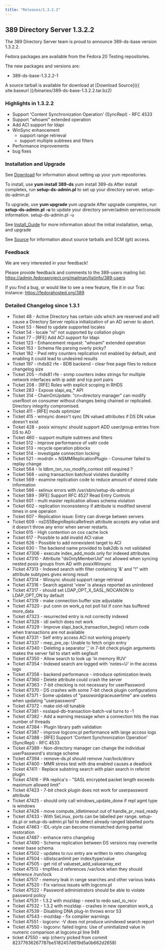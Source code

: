 ```yaml
---
title: "Releases/1.3.2.2"
---
```

389 Directory Server 1.3.2.2
----------------------------

The 389 Directory Server team is proud to announce 389-ds-base version 1.3.2.2.

Fedora packages are available from the Fedora 20 Testing repositories.

The new packages and versions are:

-   389-ds-base-1.3.2.2-1

A source tarball is available for download at [Download Source]({{ site.baseurl }}/binaries/389-ds-base-1.3.2.2.tar.bz2)

### Highlights in 1.3.2.2

-   Support 'Content Synchronization Operation' (SyncRepl) - RFC 4533
-   Support "whoami" extended operation
-   Add ACI support for ldapi
-   WinSync enhancement
    -   support range retrieval
    -   support multiple subtrees and filters
-   Performance improvements
-   bug fixes

### Installation and Upgrade

See [Download](../download.html) for information about setting up your yum repositories.

To install, use **yum install 389-ds** yum install 389-ds After install completes, run **setup-ds-admin.pl** to set up your directory server. setup-ds-admin.pl

To upgrade, use **yum upgrade** yum upgrade After upgrade completes, run **setup-ds-admin.pl -u** to update your directory server/admin server/console information. setup-ds-admin.pl -u

See [Install\_Guide](../legacy/install-guide.html) for more information about the initial installation, setup, and upgrade

See [Source](../development/source.html) for information about source tarballs and SCM (git) access.

### Feedback

We are very interested in your feedback!

Please provide feedback and comments to the 389-users mailing list: <https://admin.fedoraproject.org/mailman/listinfo/389-users>

If you find a bug, or would like to see a new feature, file it in our Trac instance: <https://fedorahosted.org/389>

### Detailed Changelog since 1.3.1

-   Ticket 48 - Active Directory has certain uids which are reserved and will cause a Directory Server replica initialization of an AD server to abort.
-   Ticket 53 - Need to update supported locales
-   Ticket 54 - locale "nl" not supported by collation plugin
-   Ticket 77 - [RFE] Add ACI support for ldapi
-   Ticket 123 - Enhancement request: "whoami" extended operation
-   Ticket 153 - Schema file parsing overly picky?
-   Ticket 182 - Pwd retry counters replication not enabled by default, and enabling it could lead to undesired results
-   Ticket 197 - rhds82 rfe - BDB backend - clear free page files to reduce changelog size
-   Ticket 205 - rhds81 rfe - snmp counters index strings for multiple network interfaces with ip addr and tcp port pairs
-   Ticket 208 - [RFE] Roles with explicit scoping in RHDS
-   Ticket 283 - Expose slapi\_eq\_\* API
-   Ticket 314 - ChainOnUpdate: "cn=directory manager" can modify userRoot on consumer without changes being chained or replicated. Directory integrity compromised.
-   Ticket 411 - [RFE] mods optimizer
-   Ticket 415 - winsync doesn't sync DN valued attributes if DS DN value doesn't exist
-   Ticket 428 - posix winsync should support ADD user/group entries from DS to AD
-   Ticket 460 - support multiple subtrees and filters
-   Ticket 512 - improve performance of vattr code
-   Ticket 513 - recycle operation pblocks
-   Ticket 514 - investigate connection locking
-   Ticket 521 - modrdn + NSMMReplicationPlugin - Consumer failed to replay change
-   Ticket 564 - Is ldbm\_txn\_ruv\_modify\_context still required ?
-   Ticket 568 - using transaction batchval violates durability
-   Ticket 569 - examine replication code to reduce amount of stored state information
-   Ticket 586 - selinux errors with /usr/sbin/setup-ds-admin.pl
-   Ticket 589 - [RFE] Support RFC 4527 Read Entry Controls
-   Ticket 601 - multi master replication allows schema violation
-   Ticket 602 - replication inconsistency if attribute is modified several times in one operaion
-   Ticket 607 - Replication issue: Entry can diverge betwen servers
-   Ticket 609 - nsDS5BeginReplicaRefresh attribute accepts any value and it doesn't throw any error when server restarts.
-   Ticket 615 - High contention on cos cache lock
-   Ticket 617 - Possible to add invalid ACI value
-   Ticket 626 - Possible to add nonexistent target to ACI
-   Ticket 630 - The backend name provided to bak2db is not validated
-   Ticket 47306 - execute index\_add\_mods only for indexed attributes
-   Ticket 47310 - Attribute "dsOnlyMemberUid" not allowed when syncing nested posix groups from AD with posixWinsync
-   Ticket 47313 - Indexed search with filter containing '&' and "!" with attribute subtypes gives wrong result
-   Ticket 47314 - Winsync should support range retrieval
-   Ticket 47316 - Search against 'view' is always reported as unindexed
-   Ticket 47317 - should set LDAP\_OPT\_X\_SASL\_NOCANON to LDAP\_OPT\_ON by default
-   Ticket 47319 - make connection buffer size adjustable
-   Ticket 47320 - put conn on work\_q not poll list if conn has buffered more\_data
-   Ticket 47323 - resurrected entry is not correctly indexed
-   Ticket 47326 - idl switch does not work
-   Ticket 47329 - Improve slapi\_back\_transaction\_begin() return code when transactions are not available
-   Ticket 47331 - Self entry access ACI not working properly
-   Ticket 47337 - mep\_pre\_op: Unable to fetch origin entry
-   Ticket 47340 - Deleting a separator ',' in 7-bit check plugin arguments makes the server fail to start with segfault
-   Ticket 47350 - Allow search to look up 'in memory RUV'
-   Ticket 47354 - Indexed search are logged with 'notes=U' in the access logs
-   Ticket 47358 - backend performance - introduce optimization levels
-   Ticket 47360 - Delete attribute could crash the server
-   Ticket 47363 - 7-bit checking is not necessary for userPassword
-   Ticket 47370 - DS crashes with some 7-bit check plugin configurations
-   Ticket 47371 - Some updates of "passwordgraceusertime" are useless when updating "userpassword"
-   Ticket 47372 - make old-idl tunable
-   Ticket 47381 - nsslapd-db-transaction-batch-val turns to -1
-   Ticket 47382 - Add a warning message when a connection hits the max number of threads
-   Ticket 47384 - Plugin library path validation
-   Ticket 47387 - improve logconv.pl performance with large access logs
-   Ticket 47388 - [RFE] Support 'Content Synchronization Operation' (SyncRepl) - RFC 4533
-   Ticket 47389 - Non-directory manager can change the individual userPassword's storage scheme
-   Ticket 47394 - remove-ds.pl should remove /var/lock/dirsrv
-   Ticket 47400 - MMR stress test with dna enabled causes a deadlock
-   Ticket 47411 - Replace substring search with plain search in referint plugin
-   Ticket 47416 - IPA replica's - "SASL encrypted packet length exceeds maximum allowed limit"
-   Ticket 47423 - 7-bit check plugin does not work for userpassword attribute
-   Ticket 47425 - should only call windows\_update\_done if repl agmt type is windows
-   Ticket 47426 - move compute\_idletimeout out of handle\_pr\_read\_ready
-   Ticket 47433 - With SeLinux, ports can be labelled per range. setup-ds.pl or setup-ds-admin.pl fail to detect already ranged labelled ports
-   Ticket 47463 - IDL-style can become mismatched during partial restoration
-   Ticket 47487 - enhance retro changelog
-   Ticket 47490 - Schema replication between DS versions may overwrite newer base schema
-   Ticket 47502 - updates to ruv entry are written to retro changelog
-   Ticket 47504 - idlistscanlimit per index/type/value
-   Ticket 47505 - get rid of valueset\_add\_valuearray\_ext
-   Ticket 47513 - tmpfiles.d references /var/lock when they should reference /run/lock
-   Ticket 47517 - memory leak in range searches and other various leaks
-   Ticket 47520 - Fix various issues with logconv.pl
-   Ticket 47522 - Password administrators should be able to violate password policy
-   Ticket 47531 - 1.3.2 with mozldap - need to redo sasl\_io\_recv
-   Ticket 47532 - 1.3.2 with mozldap - crashes in new operation work\_q
-   Ticket 47539 - Disabling DNA plug-in throws error 53
-   Ticket 47543 - mozldap - fix compiler warnings
-   Ticket 47551 - logconv: -V does not produce unindexed search report
-   Ticket 47550 - logconv: failed logins: Use of uninitialized value in numeric comparison at logconv.pl line 949
-   ticket 47550 - wip (cherry picked from commit 82377636267787be5182457d619d5a0b662d2658)

